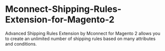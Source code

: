 # Mconnect-Shipping-Rules-Extension-for-Magento-2
Advanced Shipping Rules Extension by Mconnect for Magento 2 allows you to create an unlimited number of shipping rules based on many attributes and conditions.
